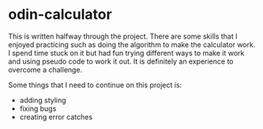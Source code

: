 # odin-calculator
This is written halfway through the project. There are some skills that I enjoyed practicing such as doing
the algorithm to make the calculator work. I spend time stuck on it but had fun trying different ways to make
it work and using pseudo code to work it out. It is definitely an experience to overcome a challenge.

Some things that I need to continue on this project is:
- adding styling
- fixing bugs
- creating error catches
